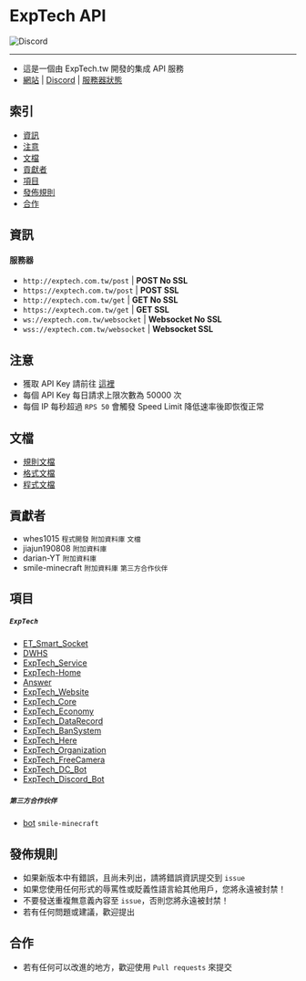 # ExpTech API
<img alt="Discord" src="https://img.shields.io/discord/926545182407688273">

------

- 這是一個由 ExpTech.tw 開發的集成 API 服務
- [網站](https://exptech.com.tw/) | [Discord](https://exptech.com.tw/f?v=discord) | [服務器狀態](https://exptech.com.tw/f?v=stats)

## 索引
- [資訊](#資訊)
- [注意](#注意)
- [文檔](#文檔)
- [貢獻者](#貢獻者)
- [項目](#項目)
- [發佈規則](#發佈規則)
- [合作](#合作)

## 資訊
#### 服務器
- `http://exptech.com.tw/post` | **POST No SSL**
- `https://exptech.com.tw/post` | **POST SSL**
- `http://exptech.com.tw/get` | **GET No SSL**
- `https://exptech.com.tw/get` | **GET SSL**
- `ws://exptech.com.tw/websocket` | **Websocket No SSL**
- `wss://exptech.com.tw/websocket` | **Websocket SSL**


## 注意
- 獲取 API Key 請前往 [這裡](https://service.exptech.com.tw/)
- 每個 API Key 每日請求上限次數為 50000 次
- 每個 IP 每秒超過 `RPS 50` 會觸發 Speed Limit 降低速率後即恢復正常 


## 文檔
- [規則文檔](https://github.com/ExpTechTW/API/blob/master/RULE.md)
- [格式文檔](https://github.com/ExpTechTW/API/blob/master/FORMAT.md)
- [程式文檔](https://github.com/ExpTechTW/API/blob/master/CODE.md)


## 貢獻者
- whes1015 `程式開發` `附加資料庫` `文檔`
- jiajun190808 `附加資料庫`
- darian-YT `附加資料庫`
- smile-minecraft `附加資料庫` `第三方合作伙伴`


## 項目
##### `ExpTech`
- [ET_Smart_Socket](https://github.com/ExpTechTW/ET_Smart_Socket)
- [DWHS](https://github.com/ExpTechTW/DWHS)
- [ExpTech_Service](https://github.com/ExpTechTW/ExpTech_Service)
- [ExpTech-Home](https://github.com/ExpTechTW/ExpTech-Home)
- [Answer](https://github.com/ExpTechTW/Answer)
- [ExpTech_Website](https://github.com/ExpTechTW/ExpTech_Website)
- [ExpTech_Core](https://github.com/ExpTechTW/ExpTech_Core)
- [ExpTech_Economy](https://github.com/ExpTechTW/ExpTech_Economy)
- [ExpTech_DataRecord](https://github.com/ExpTechTW/ExpTech_DataRecord)
- [ExpTech_BanSystem](https://github.com/ExpTechTW/ExpTech_BanSystem)
- [ExpTech_Here](https://github.com/ExpTechTW/ExpTech_Here)
- [ExpTech_Organization](https://github.com/ExpTechTW/ExpTech_Organization)
- [ExpTech_FreeCamera](https://github.com/ExpTechTW/ExpTech_FreeCamera)
- [ExpTech_DC_Bot](https://github.com/ExpTechTW/ExpTech_DC_Bot)
- [ExpTech_Discord_Bot](https://github.com/ExpTechTW/ExpTech_Discord_Bot)
##### `第三方合作伙伴`
- [bot](https://github.com/smile-minecraft/bot) `smile-minecraft`


## 發佈規則
- 如果新版本中有錯誤，且尚未列出，請將錯誤資訊提交到 ```issue```
- 如果您使用任何形式的辱罵性或貶義性語言給其他用戶，您將永遠被封禁！
- 不要發送重複無意義內容至 ```issue```，否則您將永遠被封禁！
- 若有任何問題或建議，歡迎提出


## 合作
- 若有任何可以改進的地方，歡迎使用 ```Pull requests``` 來提交
